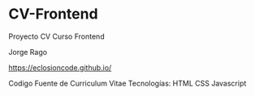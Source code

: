 # CV-Frontend
Proyecto CV Curso Frontend 

Jorge Rago

https://eclosioncode.github.io/

Codigo Fuente de Curriculum Vitae
Tecnologías: HTML  CSS  Javascript

